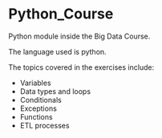 # Python_Course
Python module inside the Big Data Course.

The language used is python.

The topics covered in the exercises include:
  - Variables
  - Data types and loops
  - Conditionals
  - Exceptions
  - Functions
  - ETL processes
